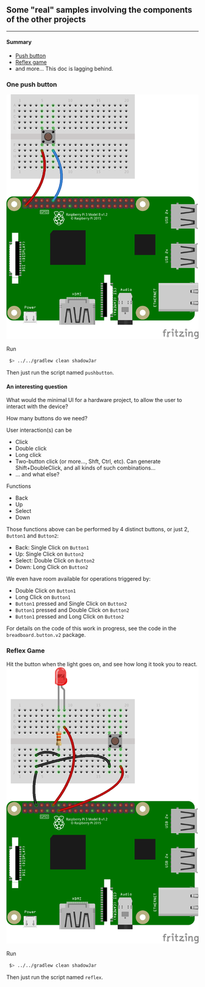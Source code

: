 
## Some "real" samples involving the components of the other projects
---
#### Summary
- [Push button](#one-push-button)
- [Reflex game](#reflex-game)
- and more... This doc is lagging behind.

### One push button
![Wiring](./one.push.button_bb.png)

Run
```bash
 $> ../../gradlew clean shadowJar
```
Then just run the script named `pushbutton`.

#### An interesting question
What would the minimal UI for a hardware project, to allow the user to interact with the device?

How many buttons do we need?

User interaction(s) can be
- Click
- Double click
- Long click
- Two-button click (or more..., Shft, Ctrl, etc). Can generate Shift+DoubleClick, and all kinds of such combinations...
- ... and what else?

Functions
- Back
- Up
- Select
- Down

Those functions above can be performed by 4 distinct buttons, or just 2, `Button1` and `Button2`:
- Back: Single Click on `Button1`
- Up: Single Click on `Button2`
- Select: Double Click on `Button2`
- Down: Long Click on `Button2`

We even have room available for operations triggered by:
- Double Click on `Button1`
- Long Click on `Button1`
- `Button1` pressed and Single Click on `Button2`
- `Button1` pressed and Double Click on `Button2`
- `Button1` pressed and Long Click on `Button2`

For details on the code of this work in progress, see the code in the `breadboard.button.v2` package.

### Reflex Game
Hit the button when the light goes on, and see how long it took you to react.
![Wiring](./reflex.game_bb.png)

Run
```bash
 $> ../../gradlew clean shadowJar
```
Then just run the script named `reflex`.


